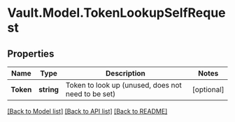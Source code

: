 # Vault.Model.TokenLookupSelfRequest

## Properties

Name | Type | Description | Notes
------------ | ------------- | ------------- | -------------
**Token** | **string** | Token to look up (unused, does not need to be set) | [optional] 

[[Back to Model list]](../README.md#documentation-for-models) [[Back to API list]](../README.md#documentation-for-api-endpoints) [[Back to README]](../README.md)

